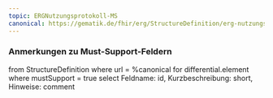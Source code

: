 ```yaml
---
topic: ERGNutzungsprotokoll-MS
canonical: https://gematik.de/fhir/erg/StructureDefinition/erg-nutzungsprotokoll
---
```


### Anmerkungen zu Must-Support-Feldern

<fql>
from
	StructureDefinition
where 
    url = %canonical
for differential.element
where mustSupport = true
select
	Feldname: id, Kurzbeschreibung: short, Hinweise: comment
</fql>

